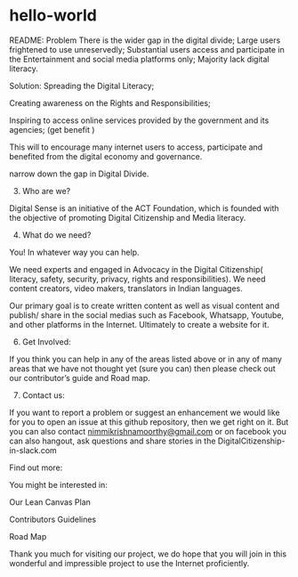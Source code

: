 # hello-world
README:
 Problem 
  There is the wider gap in the digital divide;
  Large users frightened to use unreservedly; 
  Substantial users access and participate in the
   Entertainment and social media platforms only;
   Majority lack digital literacy.

Solution:
  Spreading the Digital Literacy;

 Creating awareness on the Rights and 
 Responsibilities;

 Inspiring to access online services provided by
 the government and its agencies; (get benefit  )

This will  to encourage many internet users to      access, participate and benefited from the digital economy and governance.
 
 narrow down the gap in Digital Divide.




3.  Who are we?

Digital Sense is an initiative of the ACT Foundation, which is founded with the objective of promoting Digital Citizenship and Media literacy.


4.  What do we need?

You!  In whatever way you can help.

We need experts and engaged in Advocacy in the Digital Citizenship( literacy, safety, security, privacy, rights and responsibilities). We need content creators, video makers, translators in Indian languages.

Our primary goal is to create written content  as well as visual content and publish/ share in the social medias such as Facebook, Whatsapp, Youtube, and other platforms in the Internet. Ultimately to create a website for it.







6. Get Involved:

If you think you can help in any of the areas listed above or in any of many areas that we have not thought yet (sure you can)  then please check out our contributor’s  guide and Road map.

7.  Contact us:

If you want to report a problem or suggest an enhancement we would like for you to open an issue at this github repository, then we get right on it.  But you can also contact nimmikrishnamoorthy@gmail.com or on facebook you can also hangout, ask questions and share stories  in the DigitalCitizenship-in-slack.com

Find out more:

You might be interested in:

Our Lean Canvas Plan

Contributors Guidelines

Road Map


Thank you much for visiting  our project, we do hope that you will join in this wonderful and impressible project to use the Internet proficiently.

